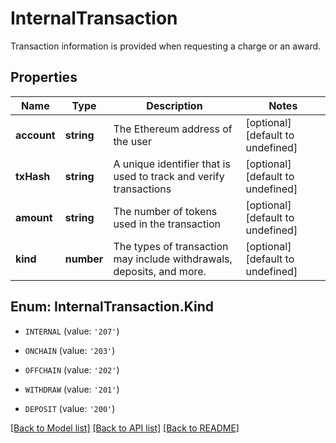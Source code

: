 # InternalTransaction

Transaction information is provided when requesting a charge or an award.
## Properties
Name | Type | Description | Notes
------------ | ------------- | ------------- | -------------
**account** | **string** | The Ethereum address of the user | [optional] [default to undefined]
**txHash** | **string** | A unique identifier that is used to track and verify transactions | [optional] [default to undefined]
**amount** | **string** | The number of tokens used in the transaction | [optional] [default to undefined]
**kind** | **number** | The types of transaction may include withdrawals, deposits, and more. | [optional] [default to undefined]

## Enum: InternalTransaction.Kind

* `INTERNAL` (value: `'207'`)

* `ONCHAIN` (value: `'203'`)

* `OFFCHAIN` (value: `'202'`)

* `WITHDRAW` (value: `'201'`)

* `DEPOSIT` (value: `'200'`)

[[Back to Model list]](../README.md#documentation-for-models) [[Back to API list]](../README.md#documentation-for-api-endpoints) [[Back to README]](../README.md)


